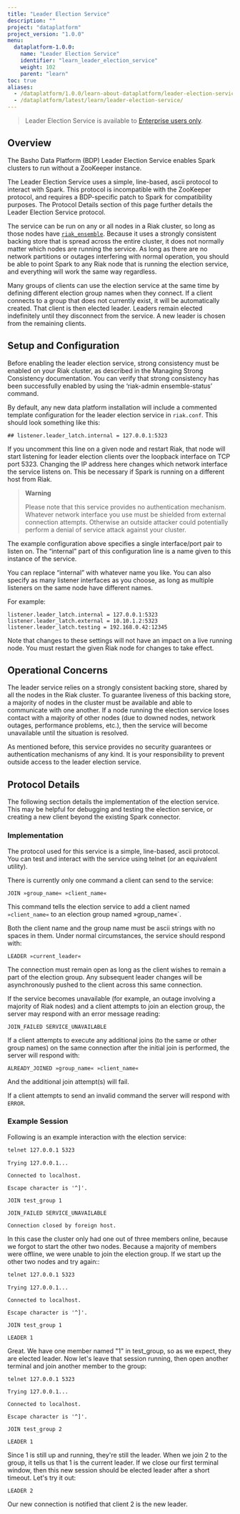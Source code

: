 ```yaml
---
title: "Leader Election Service"
description: ""
project: "dataplatform"
project_version: "1.0.0"
menu:
  dataplatform-1.0.0:
    name: "Leader Election Service"
    identifier: "learn_leader_election_service"
    weight: 102
    parent: "learn"
toc: true
aliases:
  - /dataplatform/1.0.0/learn-about-dataplatform/leader-election-service/
  - /dataplatform/latest/learn/leader-election-service/
---
```


[ee]: http://info.basho.com/Wiki_Riak_Enterprise_Request.html
[riak_ensemble]: https://github.com/basho/riak_ensemble

> Leader Election Service is available to [Enterprise users only][ee].

## Overview

The Basho Data Platform (BDP) Leader Election Service enables Spark clusters to run without a ZooKeeper instance.

The Leader Election Service uses a simple, line-based, ascii protocol to interact with Spark. This protocol is incompatible with the ZooKeeper protocol, and requires a BDP-specific patch to Spark for compatibility purposes. The Protocol Details section of this page further details the Leader Election Service protocol.

The service can be run on any or all nodes in a Riak cluster, so long as those nodes have [`riak_ensemble`][riak_ensemble]. Because it uses a strongly consistent backing store that is spread across the entire cluster, it does not normally matter which nodes are running the service. As long as there are no network partitions or outages interfering with normal operation, you should be able to point Spark to any Riak node that is running the election service, and everything will work the same way regardless.

Many groups of clients can use the election service at the same time by defining different election group names when they connect. If a client connects to a group that does not currently exist, it will be automatically created. That client is then elected leader. Leaders remain elected indefinitely until they disconnect from the service. A new leader is chosen from the remaining clients.

## Setup and Configuration

Before enabling the leader election service, strong consistency must be enabled on your Riak cluster, as described in the Managing Strong Consistency documentation. You can verify that strong consistency has been successfully enabled by using the ‘riak-admin ensemble-status’ command.

By default, any new data platform installation will include a commented template configuration for the leader election service in `riak.conf`. This should look something like this:

```riakconf
## listener.leader_latch.internal = 127.0.0.1:5323

```

If you uncomment this line on a given node and restart Riak, that node will start listening for leader election clients over the loopback interface on TCP port 5323. Changing the IP address here changes which network interface the service listens on. This be necessary if Spark is running on a different host from Riak.

>**Warning**
>
>Please note that this service provides no authentication mechanism. Whatever network interface you use must be shielded from external connection attempts. Otherwise an outside attacker could potentially perform a denial of service attack against your cluster.

The example configuration above specifies a single interface/port pair to listen on. The “internal” part of this configuration line is a name given to this instance of the service.

You can replace “internal” with whatever name you like. You can also specify as many listener interfaces as you choose, as long as multiple listeners on the same node have different names.

For example:

```riakconf
listener.leader_latch.internal = 127.0.0.1:5323
listener.leader_latch.external = 10.10.1.2:5323
listener.leader_latch.testing = 192.168.0.42:12345
```

Note that changes to these settings will not have an impact on a live running node. You must restart the given Riak node for changes to take effect.

## Operational Concerns

The leader service relies on a strongly consistent backing store, shared by all the nodes in the Riak cluster. To guarantee liveness of this backing store, a majority of nodes in the cluster must be available and able to communicate with one another. If a node running the election service loses contact with a majority of other nodes (due to downed nodes, network outages, performance problems, etc.), then the service will become unavailable until the situation is resolved.

As mentioned before, this service provides no security guarantees or authentication mechanisms of any kind. It is your responsibility to prevent outside access to the leader election service.

## Protocol Details

The following section details the implementation of the election service. This may be helpful for debugging and testing the election service, or creating a new client beyond the existing Spark connector.

### Implementation

The protocol used for this service is a simple, line-based, ascii protocol. You can test and interact with the service using telnet (or an equivalent utility).

There is currently only one command a client can send to the service:

```telnet
JOIN »group_name« »client_name«
```

This command tells the election service to add a client named `»client_name«` to an election group named »group_name«`.

Both the client name and the group name must be ascii strings with no spaces in them. Under normal circumstances, the service should respond with:

```plaintext
LEADER »current_leader«
```

The connection must remain open as long as the client wishes to remain a part of the election group. Any subsequent leader changes will be asynchronously pushed to the client across this same connection.

If the service becomes unavailable (for example, an outage involving a majority of Riak nodes) and a client attempts to join an election group, the server may respond with an error message reading:

```plaintext
JOIN_FAILED SERVICE_UNAVAILABLE
```

If a client attempts to execute any additional joins (to the same or other group names) on the same connection after the initial join is performed, the server will respond with:

```plaintext
ALREADY_JOINED »group_name« »client_name«
```

And the additional join attempt(s) will fail.

If a client attempts to send an invalid command the server will respond with `ERROR`.

### Example Session

Following is an example interaction with the election service:

```bash
telnet 127.0.0.1 5323
```

```telnet
Trying 127.0.0.1...

Connected to localhost.

Escape character is '^]'.

JOIN test_group 1

JOIN_FAILED SERVICE_UNAVAILABLE

Connection closed by foreign host.
```

In this case the cluster only had one out of three members online, because we forgot to start the other two nodes. Because a majority of members were offline, we were unable to join the election group. If we start up the other two nodes and try again::

```bash
telnet 127.0.0.1 5323
```

```telnet
Trying 127.0.0.1...

Connected to localhost.

Escape character is '^]'.

JOIN test_group 1

LEADER 1
```

Great. We have one member named "1" in test_group, so as we expect, they are elected leader. Now let's leave that session running, then open another terminal and join another member to the group:

```bash
telnet 127.0.0.1 5323
```

```telnet
Trying 127.0.0.1...

Connected to localhost.

Escape character is '^]'.

JOIN test_group 2

LEADER 1
```

Since 1 is still up and running, they're still the leader. When we join 2 to the group, it tells us that 1 is the current leader. If we close our first terminal window, then this new session should be elected leader after a short timeout. Let's try it out:

```telnet
LEADER 2
```

Our new connection is notified that client 2 is the new leader.
